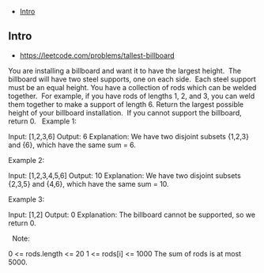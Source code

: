 - [Intro](#intro)

## Intro

- https://leetcode.com/problems/tallest-billboard

You are installing a billboard and want it to have the largest height.  The billboard will have two steel supports, one on each side.  Each steel support must be an equal height.
You have a collection of rods which can be welded together.  For example, if you have rods of lengths 1, 2, and 3, you can weld them together to make a support of length 6.
Return the largest possible height of your billboard installation.  If you cannot support the billboard, return 0.
 
Example 1:

Input: [1,2,3,6]
Output: 6
Explanation: We have two disjoint subsets {1,2,3} and {6}, which have the same sum = 6.


Example 2:

Input: [1,2,3,4,5,6]
Output: 10
Explanation: We have two disjoint subsets {2,3,5} and {4,6}, which have the same sum = 10.



Example 3:

Input: [1,2]
Output: 0
Explanation: The billboard cannot be supported, so we return 0.


 
Note:

0 <= rods.length <= 20
1 <= rods[i] <= 1000
The sum of rods is at most 5000.

